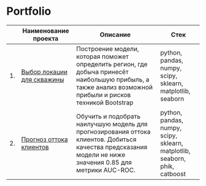 # Portfolio

|     | Наименование проекта                | Описание                                                     | Стек                                                         |
| ---- | ------------------------------------------------------------ | ------------------------------------------------------------ | ------------------------------------------------------------ |
| 1.   | [Выбор локации для скважины](https://github.com/ggairapetyan/yandex-practicum-projects/blob/main/Выбор%20локации%20для%20скважины) | Построение модели, которая поможет определить регион, где добыча принесёт наибольшую прибыль, а также анализ возможной прибыли и рисков техникой Bootstrap | python, pandas, numpy, <br/>scipy, sklearn, matplotlib, seaborn       |
| 2.   | [Прогноз оттока клиентов](https://github.com/ggairapetyan/yandex-practicum-projects/blob/main/Выбор%20локации%20для%20скважины) | Обучить и подобрать наилучшую модель для прогнозирования оттока клиентов. Добиться качества предсказания модели не ниже значения 0.85 для метрики AUC-ROC. | python, pandas, numpy, <br/>scipy, sklearn, matplotlib, seaborn, phik, catboost       |
